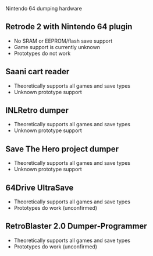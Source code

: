 Nintendo 64 dumping hardware

## Retrode 2 with Nintendo 64 plugin

- No SRAM or EEPROM/flash save support
- Game support is currently unknown
- Prototypes do not work

## Saani cart reader

- Theoretically supports all games and save types
- Unknown prototype support

## INLRetro dumper

- Theoretically supports all games and save types
- Unknown prototype support

## Save The Hero project dumper

- Theoretically supports all games and save types
- Unknown prototype support

## 64Drive UltraSave

- Theoretically supports all games and save types
- Prototypes do work (unconfirmed)

## RetroBlaster 2.0 Dumper-Programmer

- Theoretically supports all games and save types
- Prototypes do work (unconfirmed)

